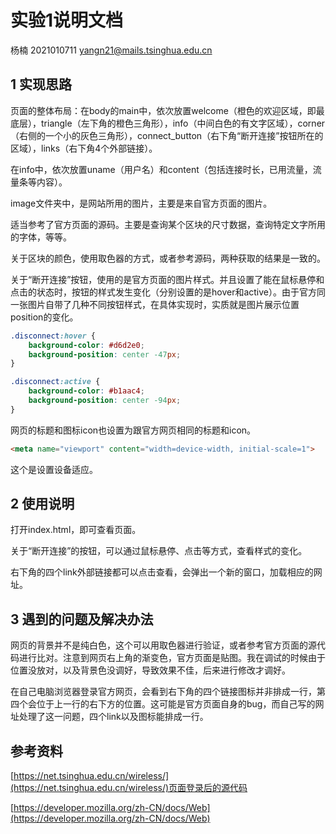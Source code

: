 # 实验1说明文档

杨楠 2021010711 yangn21@mails.tsinghua.edu.cn

## 1 实现思路

页面的整体布局：在body的main中，依次放置welcome（橙色的欢迎区域，即最底层），triangle（左下角的橙色三角形），info（中间白色的有文字区域），corner（右侧的一个小的灰色三角形），connect_button（右下角“断开连接”按钮所在的区域），links（右下角4个外部链接）。

在info中，依次放置uname（用户名）和content（包括连接时长，已用流量，流量条等内容）。

image文件夹中，是网站所用的图片，主要是来自官方页面的图片。

适当参考了官方页面的源码。主要是查询某个区块的尺寸数据，查询特定文字所用的字体，等等。

关于区块的颜色，使用取色器的方式，或者参考源码，两种获取的结果是一致的。

关于“断开连接”按钮，使用的是官方页面的图片样式。并且设置了能在鼠标悬停和点击的状态时，按钮的样式发生变化（分别设置的是hover和active）。由于官方同一张图片自带了几种不同按钮样式，在具体实现时，实质就是图片展示位置position的变化。

```css
.disconnect:hover {
    background-color: #d6d2e0;
    background-position: center -47px;
}

.disconnect:active {
    background-color: #b1aac4;
    background-position: center -94px;
}
```

网页的标题和图标icon也设置为跟官方网页相同的标题和icon。

```html
<meta name="viewport" content="width=device-width, initial-scale=1">
```

这个是设置设备适应。


## 2 使用说明

打开index.html，即可查看页面。

关于“断开连接”的按钮，可以通过鼠标悬停、点击等方式，查看样式的变化。

右下角的四个link外部链接都可以点击查看，会弹出一个新的窗口，加载相应的网址。


## 3 遇到的问题及解决办法

网页的背景并不是纯白色，这个可以用取色器进行验证，或者参考官方页面的源代码进行比对。注意到网页右上角的渐变色，官方页面是贴图。我在调试的时候由于位置没放对，以及背景色没调好，导致效果不佳，后来进行修改才调好。

在自己电脑浏览器登录官方网页，会看到右下角的四个链接图标并非排成一行，第四个会位于上一行的右下方的位置。这可能是官方页面自身的bug，而自己写的网址处理了这一问题，四个link以及图标能排成一行。


## 参考资料

[https://net.tsinghua.edu.cn/wireless/](https://net.tsinghua.edu.cn/wireless/)页面登录后的源代码

[https://developer.mozilla.org/zh-CN/docs/Web](https://developer.mozilla.org/zh-CN/docs/Web)
